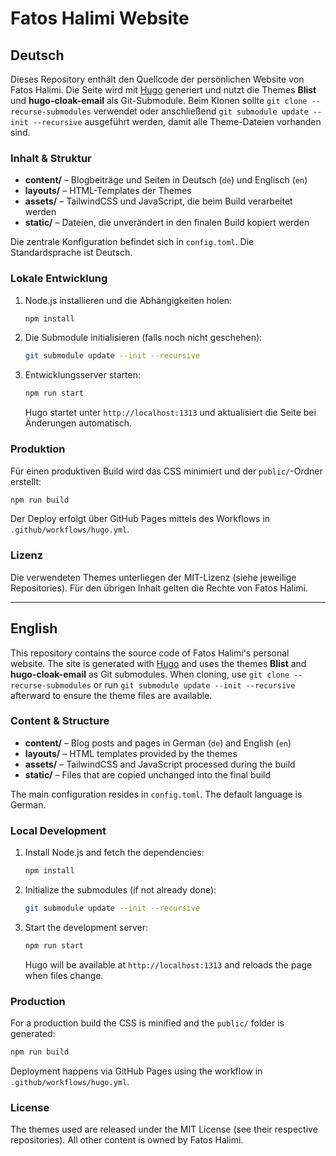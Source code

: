 # Fatos Halimi Website

## Deutsch

Dieses Repository enthält den Quellcode der persönlichen Website von Fatos Halimi. Die Seite wird mit [Hugo](https://gohugo.io/) generiert und nutzt die Themes **Blist** und **hugo-cloak-email** als Git-Submodule.
Beim Klonen sollte `git clone --recurse-submodules` verwendet oder anschließend `git submodule update --init --recursive` ausgeführt werden, damit alle Theme-Dateien vorhanden sind.

### Inhalt & Struktur

- **content/** – Blogbeiträge und Seiten in Deutsch (`de`) und Englisch (`en`)
- **layouts/** – HTML-Templates der Themes
- **assets/** – TailwindCSS und JavaScript, die beim Build verarbeitet werden
- **static/** – Dateien, die unverändert in den finalen Build kopiert werden

Die zentrale Konfiguration befindet sich in `config.toml`. Die Standardsprache ist Deutsch.

### Lokale Entwicklung

1. Node.js installieren und die Abhängigkeiten holen:
   ```bash
   npm install
   ```
2. Die Submodule initialisieren (falls noch nicht geschehen):
   ```bash
   git submodule update --init --recursive
   ```
3. Entwicklungsserver starten:
   ```bash
   npm run start
   ```
   Hugo startet unter `http://localhost:1313` und aktualisiert die Seite bei Änderungen automatisch.

### Produktion

Für einen produktiven Build wird das CSS minimiert und der `public/`-Ordner erstellt:

```bash
npm run build
```

Der Deploy erfolgt über GitHub Pages mittels des Workflows in `.github/workflows/hugo.yml`.

### Lizenz

Die verwendeten Themes unterliegen der MIT-Lizenz (siehe jeweilige Repositories). Für den übrigen Inhalt gelten die Rechte von Fatos Halimi.

---

## English

This repository contains the source code of Fatos Halimi's personal website. The site is generated with [Hugo](https://gohugo.io/) and uses the themes **Blist** and **hugo-cloak-email** as Git submodules.
When cloning, use `git clone --recurse-submodules` or run `git submodule update --init --recursive` afterward to ensure the theme files are available.

### Content & Structure

- **content/** – Blog posts and pages in German (`de`) and English (`en`)
- **layouts/** – HTML templates provided by the themes
- **assets/** – TailwindCSS and JavaScript processed during the build
- **static/** – Files that are copied unchanged into the final build

The main configuration resides in `config.toml`. The default language is German.

### Local Development

1. Install Node.js and fetch the dependencies:
   ```bash
   npm install
   ```
2. Initialize the submodules (if not already done):
   ```bash
   git submodule update --init --recursive
   ```
3. Start the development server:
   ```bash
   npm run start
   ```
   Hugo will be available at `http://localhost:1313` and reloads the page when files change.

### Production

For a production build the CSS is minified and the `public/` folder is generated:

```bash
npm run build
```

Deployment happens via GitHub Pages using the workflow in `.github/workflows/hugo.yml`.

### License

The themes used are released under the MIT License (see their respective repositories). All other content is owned by Fatos Halimi.
